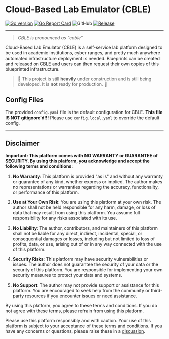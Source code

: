 # Cloud-Based Lab Emulator (CBLE)

[![Go version](https://img.shields.io/github/go-mod/go-version/cble-platform/cble-backend?style=flat-square)](https://github.com/cble-platform/cble-backend)
[![Go Report Card](https://goreportcard.com/badge/github.com/cble-platform/cble-backend?style=flat-square)](https://goreportcard.com/report/github.com/cble-platform/cble-backend)
![GitHub](https://img.shields.io/github/license/cble-platform/cble-backend?style=flat-square)
[![Release](https://img.shields.io/github/release/cble-platform/cble-backend?style=flat-square)](https://github.com/cble-platform/cble-backend/releases/latest?style=flat-square)

---

> _CBLE is pronounced as "cable"_

Cloud-Based Lab Emulator (CBLE) is a self-service lab platform designed to be used in academic institutions, cyber ranges, and pretty much anywhere automated infrastructure deployment is needed. Blueprints can be created and released on CBLE and users can then request their own copies of this blueprinted infrastructure.

> 🚧 This project is still **heavily** under construction and is still being developed. It is **not** ready for production. 🚧

## Config Files

The provided `config.yaml` file is the default configuration for CBLE. **This file IS NOT gitignore'd!!!** Please use `config.local.yaml` to override the default config.

---

## Disclaimer

**Important: This platform comes with NO WARRANTY or GUARANTEE of SECURITY. By using this platform, you acknowledge and accept the following terms and conditions:**

1. **No Warranty**: This platform is provided "as is" and without any warranty or guarantee of any kind, whether express or implied. The author makes no representations or warranties regarding the accuracy, functionality, or performance of this platform.

2. **Use at Your Own Risk**: You are using this platform at your own risk. The author shall not be held responsible for any harm, damage, or loss of data that may result from using this platform. You assume full responsibility for any risks associated with its use.

3. **No Liability**: The author, contributors, and maintainers of this platform shall not be liable for any direct, indirect, incidental, special, or consequential damages or losses, including but not limited to loss of profits, data, or use, arising out of or in any way connected with the use of this platform.

4. **Security Risks**: This platform may have security vulnerabilities or issues. The author does not guarantee the security of your data or the security of this platform. You are responsible for implementing your own security measures to protect your data and systems.

5. **No Support**: The author may not provide support or assistance for this platform. You are encouraged to seek help from the community or third-party resources if you encounter issues or need assistance.

By using this platform, you agree to these terms and conditions. If you do not agree with these terms, please refrain from using this platform.

Please use this platform responsibly and with caution. Your use of this platform is subject to your acceptance of these terms and conditions. If you have any concerns or questions, please raise these in a [discussion](https://github.com/cble-platform/cble-backend/discussions).
